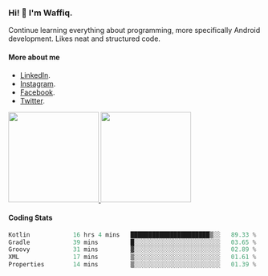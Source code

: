 ### Hi! 👋 I'm Waffiq.

Continue learning everything about programming, more specifically Android development. Likes neat and structured code.

#### More about me 
- [LinkedIn](https://www.linkedin.com/in/waffiq-aziz/).
- [Instagram](https://www.instagram.com/waffiqaziz/).
- [Facebook](https://web.facebook.com/WaffiqAziz/).
- [Twitter](https://twitter.com/AzizWaffiq).

<p align="left">
<a href="https://github.com/waffiqaziz">
  <img height="180em" src="https://github-readme-stats-eight-theta.vercel.app/api?username=waffiqaziz&show_icons=true&theme=algolia&include_all_commits=true&count_private=true"/>
  <img height="180em" src="https://github-readme-stats-eight-theta.vercel.app/api/top-langs/?username=waffiqaziz&layout=compact&langs_count=8&theme=algolia"/>
</a>
</p>

#### Coding Stats
<!--START_SECTION:waka-->

```rust
Kotlin            16 hrs 4 mins   ██████████████████████▒░░   89.33 %
Gradle            39 mins         █░░░░░░░░░░░░░░░░░░░░░░░░   03.65 %
Groovy            31 mins         ▓░░░░░░░░░░░░░░░░░░░░░░░░   02.89 %
XML               17 mins         ▒░░░░░░░░░░░░░░░░░░░░░░░░   01.61 %
Properties        14 mins         ▒░░░░░░░░░░░░░░░░░░░░░░░░   01.39 %
```

<!--END_SECTION:waka-->
